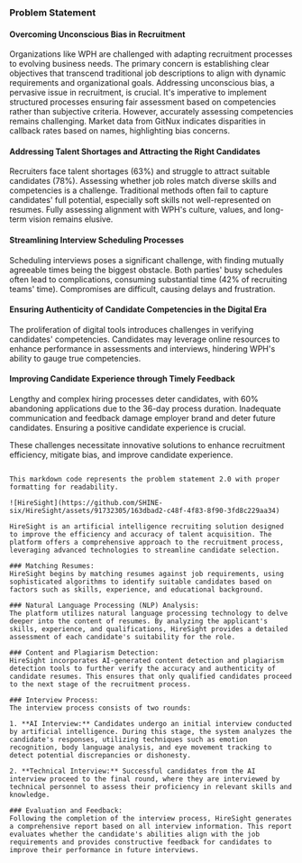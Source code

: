 ### Problem Statement

#### Overcoming Unconscious Bias in Recruitment
Organizations like WPH are challenged with adapting recruitment processes to evolving business needs. The primary concern is establishing clear objectives that transcend traditional job descriptions to align with dynamic requirements and organizational goals. Addressing unconscious bias, a pervasive issue in recruitment, is crucial. It's imperative to implement structured processes ensuring fair assessment based on competencies rather than subjective criteria. However, accurately assessing competencies remains challenging. Market data from GitNux indicates disparities in callback rates based on names, highlighting bias concerns.

#### Addressing Talent Shortages and Attracting the Right Candidates
Recruiters face talent shortages (63%) and struggle to attract suitable candidates (78%). Assessing whether job roles match diverse skills and competencies is a challenge. Traditional methods often fail to capture candidates' full potential, especially soft skills not well-represented on resumes. Fully assessing alignment with WPH's culture, values, and long-term vision remains elusive.

#### Streamlining Interview Scheduling Processes
Scheduling interviews poses a significant challenge, with finding mutually agreeable times being the biggest obstacle. Both parties' busy schedules often lead to complications, consuming substantial time (42% of recruiting teams' time). Compromises are difficult, causing delays and frustration.

#### Ensuring Authenticity of Candidate Competencies in the Digital Era
The proliferation of digital tools introduces challenges in verifying candidates' competencies. Candidates may leverage online resources to enhance performance in assessments and interviews, hindering WPH's ability to gauge true competencies.

#### Improving Candidate Experience through Timely Feedback
Lengthy and complex hiring processes deter candidates, with 60% abandoning applications due to the 36-day process duration. Inadequate communication and feedback damage employer brand and deter future candidates. Ensuring a positive candidate experience is crucial.

These challenges necessitate innovative solutions to enhance recruitment efficiency, mitigate bias, and improve candidate experience.
```

This markdown code represents the problem statement 2.0 with proper formatting for readability.

![HireSight](https://github.com/SHINE-six/HireSight/assets/91732305/163dbad2-c48f-4f83-8f90-3fd8c229aa34)

HireSight is an artificial intelligence recruiting solution designed to improve the efficiency and accuracy of talent acquisition. The platform offers a comprehensive approach to the recruitment process, leveraging advanced technologies to streamline candidate selection.

### Matching Resumes:
HireSight begins by matching resumes against job requirements, using sophisticated algorithms to identify suitable candidates based on factors such as skills, experience, and educational background.

### Natural Language Processing (NLP) Analysis:
The platform utilizes natural language processing technology to delve deeper into the content of resumes. By analyzing the applicant's skills, experience, and qualifications, HireSight provides a detailed assessment of each candidate's suitability for the role.

### Content and Plagiarism Detection:
HireSight incorporates AI-generated content detection and plagiarism detection tools to further verify the accuracy and authenticity of candidate resumes. This ensures that only qualified candidates proceed to the next stage of the recruitment process.

### Interview Process:
The interview process consists of two rounds:

1. **AI Interview:** Candidates undergo an initial interview conducted by artificial intelligence. During this stage, the system analyzes the candidate's responses, utilizing techniques such as emotion recognition, body language analysis, and eye movement tracking to detect potential discrepancies or dishonesty.

2. **Technical Interview:** Successful candidates from the AI interview proceed to the final round, where they are interviewed by technical personnel to assess their proficiency in relevant skills and knowledge.

### Evaluation and Feedback:
Following the completion of the interview process, HireSight generates a comprehensive report based on all interview information. This report evaluates whether the candidate's abilities align with the job requirements and provides constructive feedback for candidates to improve their performance in future interviews.
